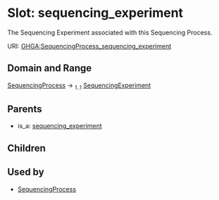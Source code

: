 
# Slot: sequencing_experiment


The Sequencing Experiment associated with this Sequencing Process.

URI: [GHGA:SequencingProcess_sequencing_experiment](https://w3id.org/GHGA/SequencingProcess_sequencing_experiment)


## Domain and Range

[SequencingProcess](SequencingProcess.md) &#8594;  <sub>1..1</sub> [SequencingExperiment](SequencingExperiment.md)

## Parents

 *  is_a: [sequencing_experiment](sequencing_experiment.md)

## Children


## Used by

 * [SequencingProcess](SequencingProcess.md)
